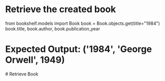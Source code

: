 # Retrieve the created book
from bookshelf.models import Book
book = Book.objects.get(title="1984")
book.title, book.author, book.publication_year
# Expected Output: ('1984', 'George Orwell', 1949)
﻿# Retrieve Book

